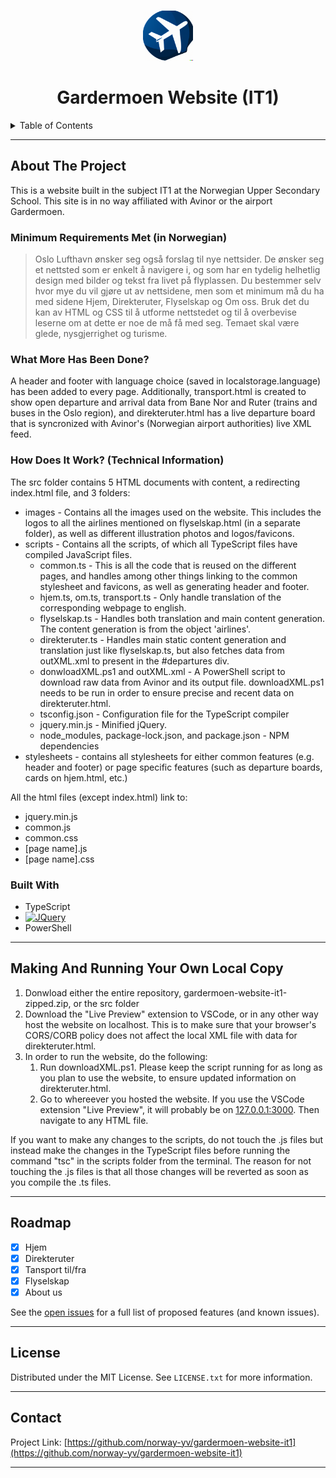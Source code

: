 <a name="readme-top"></a>
<!-- PROJECT LOGO -->
<br />
<div align="center">
  <a href="https://github.com/norway-yv/gardermoen-website-it1">
    <img src="./src/images/repo-favicon.png" alt="Logo" width="80" height="80">
  </a>

<h1 align="center">Gardermoen Website (IT1)</h1>

</div>



<!-- TABLE OF CONTENTS -->
<details>
  <summary>Table of Contents</summary>
  <ol>
    <li>
      <a href="#about">About The Project</a>
      <ul>
        <li><a href="#minimum-requirements">Minimum Requirements Met (in Norwegian)</a></li>
        <li><a href="#whatmore">What More Has Been Done?</a></li>
        <li><a href="#built-with">Built With</a></li>
        <li><a href="#how">How Does It Work? (Technical Information)</a></li>
      </ul>
    </li>
    <li><a href="#making-copy">Making Your Own Local Copy</a></li>
    <li><a href="#roadmap">Roadmap</a></li>
    <li><a href="#license">License</a></li>
    <li><a href="#contact">Contact</a></li>
  </ol>
</details>
<hr>

## About The Project <a id="about"></a>
This is a website built in the subject IT1 at the Norwegian Upper Secondary School. This site is in no way affiliated with Avinor or the airport Gardermoen.

### Minimum Requirements Met (in Norwegian) <a id="minimum-requirements"></a>
>Oslo Lufthavn ønsker seg også forslag til nye nettsider. De ønsker seg et nettsted som er enkelt å navigere i, og som har en tydelig helhetlig design med bilder og tekst fra livet på flyplassen. Du bestemmer selv hvor mye du vil gjøre ut av nettsidene, men som et minimum må du ha med sidene Hjem, Direkteruter, Flyselskap og Om oss. Bruk det du kan av HTML og CSS til å utforme nettstedet og til å overbevise leserne om at dette er noe de må få med seg. Temaet skal være glede, nysgjerrighet og turisme.

### What More Has Been Done? <a id="whatmore"></a>
A header and footer with language choice (saved in localstorage.language) has been added to every page. Additionally, transport.html is created to show open departure and arrival data from Bane Nor and Ruter (trains and buses in the Oslo region), and direkteruter.html has a live departure board that is syncronized with Avinor's (Norwegian airport authorities) live XML feed.

### How Does It Work? (Technical Information)  <a id="how"></a>
The src folder contains 5 HTML documents with content, a redirecting index.html file, and 3 folders:
<ul>
  <li>images - Contains all the images used on the website. This includes the logos to all the airlines mentioned on flyselskap.html (in a separate folder), as well as different illustration photos and logos/favicons.</li>
  <li>scripts - Contains all the scripts, of which all TypeScript files have compiled JavaScript files.
    <ul>
      <li>common.ts - This is all the code that is reused on the different pages, and handles among other things linking to the common stylesheet and favicons, as well as generating header and footer.</li>
      <li>hjem.ts, om.ts, transport.ts - Only handle translation of the corresponding webpage to english.</li>
      <li>flyselskap.ts - Handles both translation and main content generation. The content generation is from the object 'airlines'.</li>
      <li>direkteruter.ts - Handles main static content generation and translation just like flyselskap.ts, but also fetches data from outXML.xml to present in the #departures div.</li>
      <li>donwloadXML.ps1 and outXML.xml - A PowerShell script to download raw data from Avinor and its output file. downloadXML.ps1 needs to be run in order to ensure precise and recent data on direkteruter.html.</li>
      <li>tsconfig.json - Configuration file for the TypeScript compiler</li>
      <li>jquery.min.js - Minified jQuery.</li>
      <li>node_modules, package-lock.json, and package.json - NPM dependencies</li>
    </ul>
  </li>
  <li>stylesheets - contains all stylesheets for either common features (e.g. header and footer) or page specific features (such as departure boards, cards on hjem.html, etc.)</li>
</ul>
All the html files (except index.html) link to:
<ul>
  <li>jquery.min.js</li>
  <li>common.js</li>
  <li>common.css</li>
  <li>[page name].js</li>
  <li>[page name].css</li>
</ul>

### Built With

* TypeScript
* [![JQuery][JQuery.com]][JQuery-url]
* PowerShell
<hr>

## Making And Running Your Own Local Copy <a id="making-copy"></a>
<ol>
  <li>Donwload either the entire repository, gardermoen-website-it1-zipped.zip, or the src folder</li>
  <li>Download the "Live Preview" extension to VSCode, or in any other way host the website on localhost. This is to make sure that your browser's CORS/CORB policy does not affect the local XML file with data for direkteruter.html.</li>
  <li>In order to run the website, do the following:
    <ol>
      <li>Run downloadXML.ps1. Please keep the script running for as long as you plan to use the website, to ensure updated information on direkteruter.html.</li>
      <li>Go to whereever you hosted the website. If you use the VSCode extension "Live Preview", it will probably be on <a href='http://127.0.0.1:3000/'>127.0.0.1:3000</a>. Then navigate to any HTML file.</li>
    </ol>
  </li>
</ol>
If you want to make any changes to the scripts, do not touch the .js files but instead make the changes in the TypeScript files before running the command "tsc" in the scripts folder from the terminal. The reason for not touching the .js files is that all those changes will be reverted as soon as you compile the .ts files.
<hr>

## Roadmap

- [x] Hjem
- [x] Direkteruter
- [x] Tansport til/fra
- [x] Flyselskap
- [x] About us

See the [open issues](https://github.com/norway-yv/gardermoen-website-it1/issues) for a full list of proposed features (and known issues).
<hr>

## License
Distributed under the MIT License. See `LICENSE.txt` for more information.
<hr>

## Contact
Project Link: [https://github.com/norway-yv/gardermoen-website-it1](https://github.com/norway-yv/gardermoen-website-it1)
<hr>



<!-- MARKDOWN LINKS & IMAGES -->
[JQuery.com]: https://img.shields.io/badge/jQuery-0769AD?style=for-the-badge&logo=jquery&logoColor=white
[JQuery-url]: https://jquery.com 
